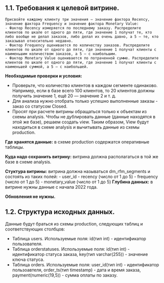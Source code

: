 ## 1.1. Требования к целевой витрине.
	Присвойте каждому клиенту три значения — значение фактора Recency, значение фактора Frequency и значение фактора Monetary Value:
	- Фактор Recency измеряется по последнему заказу. Распределите клиентов по шкале от одного до пяти, где значение 1 получат те, кто либо вообще не делал заказов, либо делал их очень давно, а 5 — те, кто заказывал относительно недавно.
	- Фактор Frequency оценивается по количеству заказов. Распределите клиентов по шкале от одного до пяти, где значение 1 получат клиенты с наименьшим количеством заказов, а 5 — с наибольшим.
	- Фактор Monetary Value оценивается по потраченной сумме. Распределите клиентов по шкале от одного до пяти, где значение 1 получат клиенты с наименьшей суммой, а 5 — с наибольшей.

**Необходимые проверки и условия:**
- Проверьте, что количество клиентов в каждом сегменте одинаково. Например, если в базе всего 100 клиентов, то 20 клиентов должны получить значение 1, ещё 20 — значение 2 и т. д.
- Для анализа нужно отобрать только успешно выполненные заказы - заказ со статусом Closed.
- Просят при расчете витрины обращаться только к объектам из схемы analysis. Чтобы не дублировать данные (данные находятся в этой же базе), решаем создать view. Таким образом, View будут находиться в схеме analysis и вычитывать данные из схемы production. 

**Где хранятся данные:** в схеме production содержатся оперативные таблицы.

**Куда надо сохранить витрину:** витрина должна располагаться в той же базе в схеме analysis.

**Стуктура витрины:** витрина должна называться dm_rfm_segments и состоять из таких полей:
	- user_id
	- recency (число от 1 до 5)
	- frequency (число от 1 до 5)
	- monetary_value (число от 1 до 5)
**Глубина данных:** в витрине нужны данные с начала 2022 года.

**Обновления не нужны.**


## 1.2. Структура исходных данных.

Данные будут браться из схемы production, следующих таблиц и соответствующих столбцов:
- Таблица users. Используемые поля: id(тип int) - идентификатор пользователя.
- Таблица orderstatuses. Используемые поля: id(тип int) - идентификатор статуса заказа, key(тип varchar(255)) - значение ключа статуса.
- Таблица orders. Используемые поля: user_id(тип int) - идентификатор пользоавтеля, order_ts(тип timestamp) - дата и время заказа, payment(numeric(19,5)) - сумма оплаты по заказу.